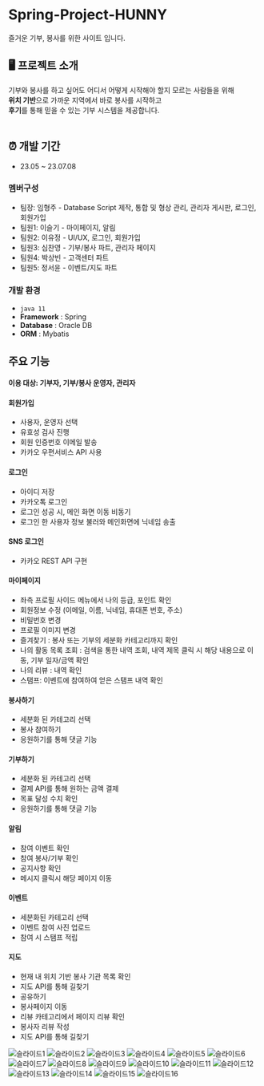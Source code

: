 # Spring-Project-HUNNY
즐거운 기부, 봉사를 위한 사이트 입니다. 
<br>


## 🖥️ 프로젝트 소개
기부와 봉사를 하고 싶어도 어디서 어떻게 시작해야 할지 모르는 사람들을 위해  
**위치 기반**으로 가까운 지역에서 바로 봉사를 시작하고   
**후기**를 통해 믿을 수 있는 기부 시스템을 제공합니다.   
<br>

## ⏰ 개발 기간
- 23.05 ~ 23.07.08

### 멤버구성
- 팀장: 임형주 - Database Script 제작, 통합 및 형상 관리, 관리자 게시판, 로그인, 회원가입
- 팀원1: 이슬기 - 마이페이지, 알림
- 팀원2: 이유정 - UI/UX, 로그인, 회원가입
- 팀원3: 심찬영 - 기부/봉사 파트, 관리자 페이지
- 팀원4: 박상빈 - 고객센터 파트
- 팀원5: 정서윤 - 이벤트/지도 파트


### 개발 환경
- `java 11`
- **Framework** : Spring
- **Database** : Oracle DB
- **ORM** : Mybatis


## 주요 기능

#### 이용 대상: 기부자, 기부/봉사 운영자, 관리자

#### 회원가입
- 사용자, 운영자 선택 
- 유효성 검사 진행
- 회원 인증번호 이메일 발송
- 카카오 우편서비스 API 사용

#### 로그인
- 아이디 저장 
- 카카오톡 로그인 
- 로그인 성공 시, 메인 화면 이동 비동기
- 로그인 한 사용자 정보 불러와 메인화면에 닉네임 송출

#### SNS 로그인
- 카카오 REST API 구현

#### 마이페이지
- 좌측 프로필 사이드 메뉴에서 나의 등급, 포인트 확인
- 회원정보 수정 (이메일, 이름, 닉네임, 휴대폰 번호, 주소)
- 비밀번호 변경
- 프로필 이미지 변경
- 즐겨찾기 : 봉사 또는 기부의 세분화 카테고리까지 확인 
- 나의 활동 목록 조회 : 검색을 통한 내역 조회, 내역 제목 클릭 시 해당 내용으로 이동, 기부 일자/금액 확인
- 나의 리뷰 : 내역 확인
- 스탬프: 이벤트에 참여하여 얻은 스탬프 내역 확인

#### 봉사하기
- 세분화 된 카테고리 선택 
- 봉사 참여하기 
- 응원하기를 통해 댓글 기능 

#### 기부하기
- 세분화 된 카테고리 선택 
- 결제 API를 통해 원하는 금액 결제
- 목표 달성 수치 확인 
- 응원하기를 통해 댓글 기능 

#### 알림
- 참여 이벤트 확인 
- 참여 봉사/기부 확인 
- 공지사항 확인 
- 메시지 클릭시 해당 페이지 이동

#### 이벤트
- 세분화된 카테고리 선택 
- 이벤트 참여 사진 업로드 
- 참여 시 스탬프 적립

#### 지도
- 현재 내 위치 기반 봉사 기관 목록 확인
- 지도 API를 통해 길찾기 
- 공유하기
- 봉사페이지 이동
- 리뷰 카테고리에서 페이지 리뷰 확인
- 봉사자 리뷰 작성 
- 지도 API를 통해 길찾기 




![슬라이드1](https://github.com/user-attachments/assets/860b6814-52b1-4705-9f49-95a97018e4ed)
![슬라이드2](https://github.com/user-attachments/assets/04ec9d63-1236-42d3-b0e3-8e06c50b8c9b)
![슬라이드3](https://github.com/user-attachments/assets/2094858e-6ece-4abc-9258-13ea7538b7be)
![슬라이드4](https://github.com/user-attachments/assets/afaabf8a-295b-48da-add2-948c3834bee9)
![슬라이드5](https://github.com/user-attachments/assets/87c7a286-0071-4b41-8494-36d86005208e)
![슬라이드6](https://github.com/user-attachments/assets/d0ca0a42-542d-41b5-abab-19c6ca692d6b)
![슬라이드7](https://github.com/user-attachments/assets/b584ab67-8608-410a-9c4c-6c660860cd14)
![슬라이드8](https://github.com/user-attachments/assets/d48cbbce-161a-48e2-87c8-b6a5678b93b9)
![슬라이드9](https://github.com/user-attachments/assets/15bdb92c-2200-42d6-93a2-84c829d611ff)
![슬라이드10](https://github.com/user-attachments/assets/1983b03c-70d9-4dc7-b214-522751301edc)
![슬라이드11](https://github.com/user-attachments/assets/41b5cdd7-c1f3-46f6-8535-6a99e9a08326)
![슬라이드12](https://github.com/user-attachments/assets/88552299-01ec-4c09-aa3e-3460eaedb6e6)
![슬라이드13](https://github.com/user-attachments/assets/c06b1f6d-0e63-48c2-b23c-79c20c3de746)
![슬라이드14](https://github.com/user-attachments/assets/ae3cf848-f02d-43f3-ad87-b3b5f267f50a)
![슬라이드15](https://github.com/user-attachments/assets/465c6561-959a-4b49-ac12-878345e496b7)
![슬라이드16](https://github.com/user-attachments/assets/c245c11c-06b5-480a-b0c5-ea739ec3b3a0)


